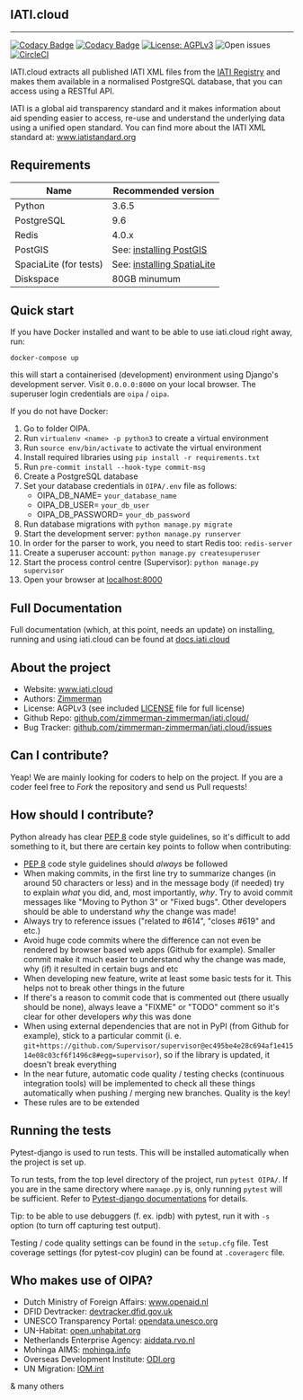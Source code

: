 ## IATI.cloud

---

[![Codacy Badge](https://api.codacy.com/project/badge/Grade/205e2fbfc54b49d0a28d1d774dfb18f2)](https://www.codacy.com/manual/zimmerman-zimmerman/OIPA?utm_source=github.com&utm_medium=referral&utm_content=zimmerman-zimmerman/OIPA&utm_campaign=Badge_Grade)
[![Codacy Badge](https://api.codacy.com/project/badge/Coverage/205e2fbfc54b49d0a28d1d774dfb18f2)](https://www.codacy.com/manual/zimmerman-zimmerman/OIPA?utm_source=github.com&utm_medium=referral&utm_content=zimmerman-zimmerman/OIPA&utm_campaign=Badge_Coverage)
[![License: AGPLv3](https://img.shields.io/badge/License-AGPL%20v3-blue.svg)](https://github.com/zimmerman-zimmerman/OIPA/blob/master/LICENSE.MD)
![Open issues](https://img.shields.io/github/issues/zimmerman-zimmerman/OIPA.svg?style=flat)
[![CircleCI](https://circleci.com/gh/zimmerman-team/iati.cloud.svg?style=svg&circle-token=193a84b0736b82dd10d5e7bb0a118c2fc1c30273)](https://circleci.com/gh/zimmerman-team/iati.cloud)

IATI.cloud extracts all published IATI XML files from the [IATI Registry](http://www.iatiregistry.org/publisher) and makes them available in a normalised PostgreSQL database, that you can access using a RESTful API.

IATI is a global aid transparency standard and it makes information about aid spending easier to access, re-use and understand the underlying data using a unified open standard. You can find more about the IATI XML standard at: <a href="http://www.iatistandard.org" target="_blank">www.iatistandard.org</a>

## Requirements

| Name                   | Recommended version                                                                                                |
| ---------------------- | ------------------------------------------------------------------------------------------------------------------ |
| Python                 | 3.6.5                                                                                                              |
| PostgreSQL             | 9.6                                                                                                                |
| Redis                  | 4.0.x                                                                                                              |
| PostGIS                | See: <a href="https://docs.djangoproject.com/en/2.0/ref/contrib/gis/install/postgis/">installing PostGIS</a>       |
| SpaciaLite (for tests) | See: <a href="https://docs.djangoproject.com/en/2.0/ref/contrib/gis/install/spatialite/">installing SpatiaLite</a> |
| Diskspace              | 80GB minumum                                                                                                       |

## Quick start

If you have Docker installed and want to be able to use iati.cloud right away, run:

```
docker-compose up
```

this will start a containerised (development) environment using Django's development server. Visit `0.0.0.0:8000` on your local browser. The superuser login credentials are `oipa` / `oipa`.

If you do not have Docker:

1. Go to folder OIPA.
2. Run `virtualenv <name> -p python3` to create a virtual environment
3. Run `source env/bin/activate` to activate the virtual environment
4. Install required libraries using `pip install -r requirements.txt`
5. Run `pre-commit install --hook-type commit-msg`
6. Create a PostgreSQL database
7. Set your database credentials in `OIPA/.env` file as follows:
    - OIPA_DB_NAME= `your_database_name`
    - OIPA_DB_USER= `your_db_user`
    - OIPA_DB_PASSWORD= `your_db_password`
8. Run database migrations with `python manage.py migrate`
9. Start the development server: `python manage.py runserver`
10. In order for the parser to work, you need to start Redis too: `redis-server`
11. Create a superuser account: `python manage.py createsuperuser`
12. Start the process control centre (Supervisor): `python manage.py supervisor`
13. Open your browser at <a href="http://localhost:8000" target="_blank">localhost:8000</a>

## Full Documentation

Full documentation (which, at this point, needs an update) on installing, running and using iati.cloud can be found at <a href="https://iatidatastore.iatistandard.org/documentation/introduction" target="_blank">docs.iati.cloud</a>

## About the project

-   Website: <a href="https://www.iati.cloud" target="_blank">www.iati.cloud</a>
-   Authors: <a href="https://www.zimmermanzimmerman.nl/" target="_blank">Zimmerman</a>
-   License: AGPLv3 (see included <a href="https://github.com/zimmerman-zimmerman/iati.cloud/blob/master/LICENSE.MD" target="_blank">LICENSE</a> file for full license)
-   Github Repo: <a href="https://github.com/zimmerman-zimmerman/iati.cloud/" target="_blank">github.com/zimmerman-zimmerman/iati.cloud/</a>
-   Bug Tracker: <a href="https://github.com/zimmerman-zimmerman/iati.cloud/issues" target="_blank">github.com/zimmerman-zimmerman/iati.cloud/issues</a>

## Can I contribute?

Yeap! We are mainly looking for coders to help on the project. If you are a coder feel free to _Fork_ the repository and send us Pull requests!

## How should I contribute?

Python already has clear <a href="https://www.python.org/dev/peps/pep-0008/" target="_blank">PEP 8</a> code style guidelines, so it's difficult to add something to it, but there are certain key points to follow when contributing:

-   <a href="https://www.python.org/dev/peps/pep-0008/" target="_blank">PEP 8</a> code style guidelines should _always_ be followed
-   When making commits, in the first line try to summarize changes (in around 50 characters or less) and in the message body (if needed) try to explain _what_ you did, and, most importantly, _why_. Try to avoid commit messages like "Moving to Python 3" or "Fixed bugs". Other developers should be able to understand _why_ the change was made!
-   Always try to reference issues ("related to #614", "closes #619" and etc.)
-   Avoid huge code commits where the difference can not even be rendered by browser based web apps (Github for example). Smaller commit make it much easier to understand why the change was made, why (if) it resulted in certain bugs and etc
-   When developing new feature, write at least some basic tests for it. This helps not to break other things in the future
-   If there's a reason to commit code that is commented out (there usually should be none), always leave a "FIXME" or "TODO" comment so it's clear for other developers _why_ this was done
-   When using external dependencies that are not in PyPI (from Github for example), stick to a particular commit (i. e. `git+https://github.com/Supervisor/supervisor@ec495be4e28c694af1e41514e08c03cf6f1496c8#egg=supervisor`), so if the library is updated, it doesn't break everything
-   In the near future, automatic code quality / testing checks (continuous integration tools) will be implemented to check all these things automatically when pushing / merging new branches. Quality is the key!
-   These rules are to be extended

## Running the tests

Pytest-django is used to run tests. This will be installed automatically when the project is set up.

To run tests, from the top level directory of the project, run `pytest OIPA/`. If you are in the same directory where `manage.py` is, only running `pytest` will be sufficient. Refer to <a href="https://pytest-django.readthedocs.io/en/latest/#" target="_blank">Pytest-django documentations</a> for details.

Tip: to be able to use debuggers (f. ex. ipdb) with pytest, run it with `-s` option (to turn off capturing test output).

Testing / code quality settings can be found in the `setup.cfg` file. Test coverage settings (for pytest-cov plugin) can be found at `.coveragerc` file.

## Who makes use of OIPA?

-   Dutch Ministry of Foreign Affairs: <a href="https://www.openaid.nl" target="_blank">www.openaid.nl</a>
-   DFID Devtracker: <a href="https://devtracker.dfid.gov.uk/" target="_blank">devtracker.dfid.gov.uk</a>
-   UNESCO Transparency Portal: <a href="https://opendata.unesco.org" target="_blank">opendata.unesco.org</a>
-   UN-Habitat: <a href="http://open.unhabitat.org" target="_blank">open.unhabitat.org</a>
-   Netherlands Enterprise Agency: <a href="https://aiddata.rvo.nl/" target="_blank">aiddata.rvo.nl</a>
-   Mohinga AIMS: <a href="http://mohinga.info/en/" target="_blank">mohinga.info</a>
-   Overseas Development Institute: <a href="https://transparency.odi.org/" target="_blank">ODI.org</a>
-   UN Migration: <a href="https://www.iom.int/" target="_blank">IOM.int</a>

& many others
